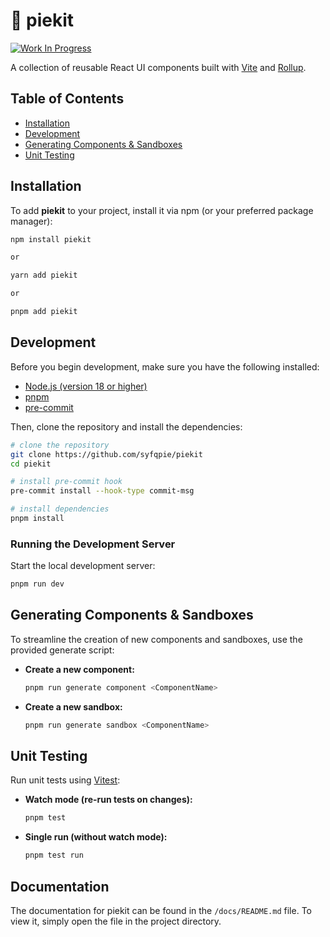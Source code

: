 # 🥧 piekit

[![Work In Progress](https://img.shields.io/badge/work_in_progress-yellow)](https://github.com/syfqpie/piekit)

A collection of reusable React UI components built with [Vite](https://vitejs.dev/) and [Rollup](https://rollupjs.org/).

## Table of Contents

- [Installation](#installation)
- [Development](#development)
- [Generating Components & Sandboxes](#generating-components--sandboxes)
- [Unit Testing](#unit-testing)

## Installation

To add **piekit** to your project, install it via npm (or your preferred package manager):

```bash
npm install piekit

or

yarn add piekit

or

pnpm add piekit
```

## Development

Before you begin development, make sure you have the following installed:

- [Node.js (version 18 or higher)](https://nodejs.org/en)
- [pnpm](https://pnpm.io/)
- [pre-commit](https://pre-commit.com/)

Then, clone the repository and install the dependencies:

```bash
# clone the repository
git clone https://github.com/syfqpie/piekit
cd piekit

# install pre-commit hook
pre-commit install --hook-type commit-msg

# install dependencies
pnpm install
```

### Running the Development Server

Start the local development server:

```bash
pnpm run dev
```

## Generating Components & Sandboxes

To streamline the creation of new components and sandboxes, use the provided generate script:

- **Create a new component:**

  ```bash
  pnpm run generate component <ComponentName>
  ```

- **Create a new sandbox:**

  ```bash
  pnpm run generate sandbox <ComponentName>
  ```

## Unit Testing

Run unit tests using [Vitest](https://vitest.dev/):

- **Watch mode (re-run tests on changes):**

  ```bash
  pnpm test
  ```

- **Single run (without watch mode):**

  ```bash
  pnpm test run
  ```

## Documentation

The documentation for piekit can be found in the `/docs/README.md` file. To view it, simply open the file in the project directory.